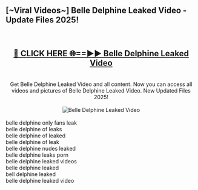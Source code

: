 <h2>[~Viral Videos~] Belle Delphine Leaked Video - Update Files 2025!</h2>
<br>
<div align="center">
<h2><a href="https://betterlinks.top/A2PfLJ" rel="nofollow">🔴 CLICK HERE 🌐==►► Belle Delphine Leaked Video</a></h2>
<br>
Get Belle Delphine Leaked Video and all content. Now you can access all videos and pictures of Belle Delphine Leaked Video. New Updated Files 2025!
<br>
<br>
<a href="https://betterlinks.top/A2PfLJ" rel="nofollow" data-target="animated-image.originalLink"><img src="https://i.ibb.co.com/WyWwxjT/player-gif2.gif" alt="Belle Delphine Leaked Video" style="max-width: 100%; display: inline-block;" data-target="animated-image.originalImage"></a>
</div>
<br>
belle delphine only fans leak<br>
belle delphine of leaks<br>
belle delphine of leaked<br>
belle delphine of leak<br>
belle delphine nudes leaked<br>
belle delphine leaks porn<br>
belle delphine leaked videos<br>
belle delphine leaked<br>
bell delphine leaked<br>
belle delphine leaked video